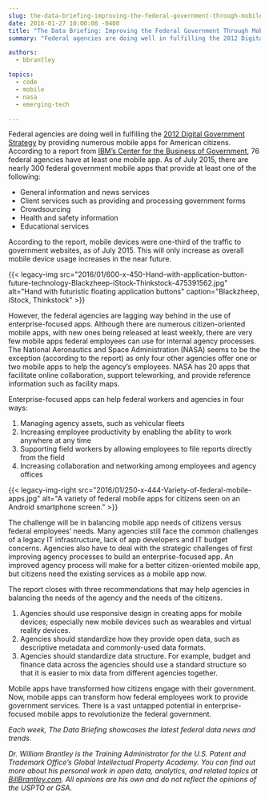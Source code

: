 ```yaml
---
slug: the-data-briefing-improving-the-federal-government-through-mobile-apps
date: 2016-01-27 10:00:08 -0400
title: "The Data Briefing: Improving the Federal Government Through Mobile Apps"
summary: "Federal agencies are doing well in fulfilling the 2012 Digital Government Strategy by providing numerous mobile apps for American citizens."

authors:
  - bbrantley

topics:
  - code
  - mobile
  - nasa
  - emerging-tech

---
```


Federal agencies are doing well in fulfilling the [2012 Digital Government Strategy](https://obamawhitehouse.archives.gov/sites/default/files/omb/egov/digital-government/digital-government.html) by providing numerous mobile apps for American citizens. According to a report from [IBM’s Center for the Business of Government](http://www.businessofgovernment.org/report/using-mobile-apps-government), 76 federal agencies have at least one mobile app. As of July 2015, there are nearly 300 federal government mobile apps that provide at least one of the following:

* General information and news services
* Client services such as providing and processing government forms
* Crowdsourcing
* Health and safety information
* Educational services

According to the report, mobile devices were one-third of the traffic to government websites, as of July 2015. This will only increase as overall mobile device usage increases in the near future.

{{< legacy-img src="2016/01/600-x-450-Hand-with-application-button-future-technology-Blackzheep-iStock-Thinkstock-475391562.jpg" alt="Hand with futuristic floating application buttons" caption="Blackzheep, iStock, Thinkstock" >}} 

However, the federal agencies are lagging way behind in the use of enterprise-focused apps. Although there are numerous citizen-oriented mobile apps, with new ones being released at least weekly, there are very few mobile apps federal employees can use for internal agency processes. The National Aeronautics and Space Administration (NASA) seems to be the exception (according to the report) as only four other agencies offer one or two mobile apps to help the agency&#8217;s employees. NASA has 20 apps that facilitate online collaboration, support teleworking, and provide reference information such as facility maps.

Enterprise-focused apps can help federal workers and agencies in four ways:

1. Managing agency assets, such as vehicular fleets
2. Increasing employee productivity by enabling the ability to work anywhere at any time
3. Supporting field workers by allowing employees to file reports directly from the field
4. Increasing collaboration and networking among employees and agency offices

{{< legacy-img-right src="2016/01/250-x-444-Variety-of-federal-mobile-apps.jpg" alt="A variety of federal mobile apps for citizens seen on an Android smartphone screen." >}}

The challenge will be in balancing mobile app needs of citizens versus federal employees’ needs. Many agencies still face the common challenges of a legacy IT infrastructure, lack of app developers and IT budget concerns. Agencies also have to deal with the strategic challenges of first improving agency processes to build an enterprise-focused app. An improved agency process will make for a better citizen-oriented mobile app, but citizens need the existing services as a mobile app now.

The report closes with three recommendations that may help agencies in balancing the needs of the agency and the needs of the citizens.

1. Agencies should use responsive design in creating apps for mobile devices; especially new mobile devices such as wearables and virtual reality devices.
2. Agencies should standardize how they provide open data, such as descriptive metadata and commonly-used data formats.
3. Agencies should standardize data structure. For example, budget and finance data across the agencies should use a standard structure so that it is easier to mix data from different agencies together.

Mobile apps have transformed how citizens engage with their government. Now, mobile apps can transform how federal employees work to provide government services. There is a vast untapped potential in enterprise-focused mobile apps to revolutionize the federal government.

_Each week, The Data Briefing showcases the latest federal data news and trends._

_Dr. William Brantley is the Training Administrator for the U.S. Patent and Trademark Office’s Global Intellectual Property Academy. You can find out more about his personal work in open data, analytics, and related topics at [BillBrantley.com](http://billbrantley.com/). All opinions are his own and do not reflect the opinions of the USPTO or GSA._
